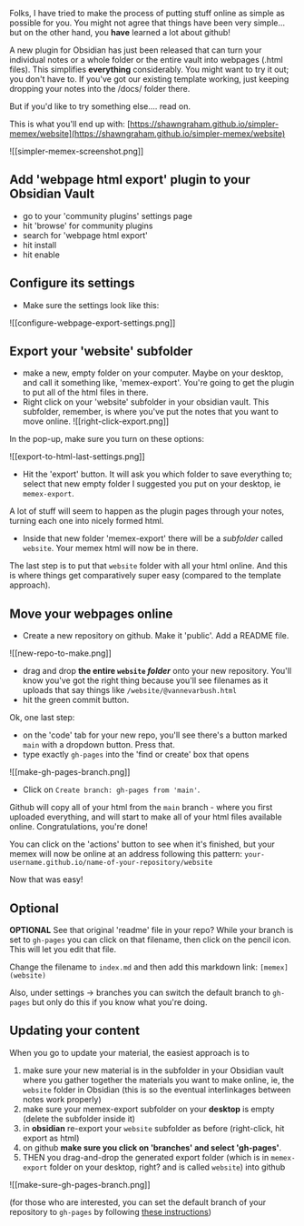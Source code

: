
Folks, I have tried to make the process of putting stuff online as simple as possible for you. You might not agree that things have been very simple... but on the other hand, you **have** learned a lot about github!

A new plugin for Obsidian has just been released that can turn your individual notes or a whole folder or the entire vault into webpages (.html files). This simplifies **everything** considerably. You might want to try it out; you don't have to. If you've got our existing template working, just keeping dropping your notes into the /docs/ folder there. 

But if you'd like to try something else.... read on.

This is what you'll end up with: [https://shawngraham.github.io/simpler-memex/website](https://shawngraham.github.io/simpler-memex/website)

![[simpler-memex-screenshot.png]]

## Add 'webpage html export' plugin to your Obsidian Vault

- go to your 'community plugins' settings page
- hit 'browse' for community plugins
- search for 'webpage html export'
- hit install
- hit enable

## Configure its settings

- Make sure the settings look like this:

![[configure-webpage-export-settings.png]]

## Export your 'website' subfolder

- make a new, empty folder on your computer. Maybe on your desktop, and call it something like, 'memex-export'. You're going to get the plugin to put all of the html files in there.
- Right click on your 'website' subfolder in your obsidian vault. This subfolder, remember, is where you've put the notes that you want to move online.
![[right-click-export.png]]

In the pop-up, make sure you turn on these options:

![[export-to-html-last-settings.png]]

- Hit the 'export' button. It will ask you which folder to save everything to; select that new empty folder I suggested you put on your desktop, ie `memex-export`.

A lot of stuff will seem to happen as the plugin pages through your notes, turning each one into nicely formed html.

- Inside that new folder 'memex-export' there will be a *subfolder* called `website`. Your memex html will now be in there. 

 The last step is to put that `website` folder with all your html online. And this is where things get comparatively super easy (compared to the template approach).

## Move your webpages online

- Create a new repository on github. Make it 'public'. Add a README file.

![[new-repo-to-make.png]]

- drag and drop **the entire `website` *folder*** onto your new repository. You'll know you've got the right thing because you'll see filenames as it uploads that say things like `/website/@vannevarbush.html`
- hit the green commit button.

Ok, one last step:

- on the 'code' tab for your new repo, you'll see there's a button marked `main` with a dropdown button. Press that.
- type exactly `gh-pages` into the 'find or create' box that opens

![[make-gh-pages-branch.png]]

- Click on `Create branch: gh-pages from 'main'`.

Github will copy all of your html from the `main` branch - where you first uploaded everything, and will start to make all of your html files available online. Congratulations, you're done! 

You can click on the 'actions' button to see when it's finished, but your memex will now be online  at an address following this pattern: `your-username.github.io/name-of-your-repository/website`

Now that was easy!

## Optional

**OPTIONAL** See that original 'readme' file in your repo? While your branch is set to `gh-pages` you can click on that filename, then click on the pencil icon. This will let you edit that file.

Change the filename to `index.md` and then add this markdown link: `[memex](website)`

Also, under settings -> branches you can switch the default branch to `gh-pages` but only do this if you know what you're doing.


## Updating your content

When you go to update your material, the easiest approach is to

1. make sure your new material is in the subfolder in your Obsidian vault where you gather together the materials you want to make online, ie, the `website` folder in Obsidian (this is so the eventual interlinkages between notes work properly)
2. make sure your memex-export subfolder on your **desktop** is empty (delete the subfolder inside it)
3. in **obsidian** re-export your `website` subfolder as before (right-click, hit export as html)
4. on github **make sure you click on 'branches' and select 'gh-pages'**. 
5. THEN you drag-and-drop the generated export folder (which is in `memex-export` folder on your desktop, right? and is called `website`)  into github

![[make-sure-gh-pages-branch.png]]



(for those who are interested, you can set the default branch of your repository to `gh-pages` by following [these instructions](https://docs.github.com/en/repositories/configuring-branches-and-merges-in-your-repository/managing-branches-in-your-repository/changing-the-default-branch))